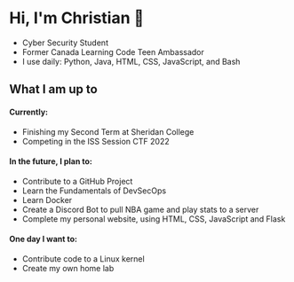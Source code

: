 # Hi, I'm Christian 👋
- Cyber Security Student
- Former Canada Learning Code Teen Ambassador
- I use daily: Python, Java, HTML, CSS, JavaScript, and Bash
## What I am up to
  #### Currently:
  - Finishing my Second Term at Sheridan College
  - Competing in the ISS Session CTF 2022
  #### In the future, I plan to:
  - Contribute to a GitHub Project
  - Learn the Fundamentals of DevSecOps
  - Learn Docker
  - Create a Discord Bot to pull NBA game and play stats to a server
  - Complete my personal website, using HTML, CSS, JavaScript and Flask
  #### One day I want to: 
  - Contribute code to a Linux kernel 
  - Create my own home lab
